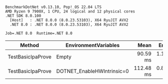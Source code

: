 ```

BenchmarkDotNet v0.13.10, Pop!_OS 22.04 LTS
AMD Ryzen 9 7900X, 1 CPU, 24 logical and 12 physical cores
.NET SDK 8.0.100
  [Host]   : .NET 8.0.0 (8.0.23.53103), X64 RyuJIT AVX2
  .NET 8.0 : .NET 8.0.0 (8.0.23.53103), X64 RyuJIT AVX2

Job=.NET 8.0  Runtime=.NET 8.0

```

| Method            | EnvironmentVariables       |      Mean |    Error |   StdDev |     Gen0 |     Gen1 |     Gen2 | Allocated |
|-------------------|----------------------------|----------:|---------:|---------:|---------:|---------:|---------:|----------:|
| TestBasicIpaProve | Empty                      |  90.59 ms | 1.171 ms | 1.096 ms | 166.6667 | 166.6667 | 166.6667 |   3.52 MB |
| TestBasicIpaProve | DOTNET_EnableHWIntrinsic=0 | 112.48 ms | 0.857 ms | 0.802 ms | 200.0000 | 200.0000 | 200.0000 |   3.52 MB |
